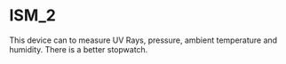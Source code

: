 # ISM_2
This device can to measure UV Rays, pressure, ambient temperature and humidity. There is a better stopwatch.
